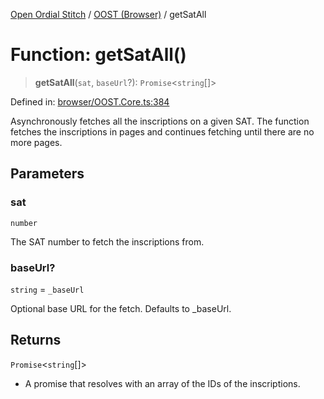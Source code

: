 [Open Ordial Stitch](../../README.md) / [OOST (Browser)](../README.md) / getSatAll

# Function: getSatAll()

> **getSatAll**(`sat`, `baseUrl`?): `Promise`\<`string`[]\>

Defined in: [browser/OOST.Core.ts:384](https://github.com/open-ordinal/open-ordinal-stitch/blob/d38962cb789f4775e408d6021fab719d9aa7686e/src/browser/OOST.Core.ts#L384)

Asynchronously fetches all the inscriptions on a given SAT.
The function fetches the inscriptions in pages and continues fetching until there are no more pages.

## Parameters

### sat

`number`

The SAT number to fetch the inscriptions from.

### baseUrl?

`string` = `_baseUrl`

Optional base URL for the fetch. Defaults to _baseUrl.

## Returns

`Promise`\<`string`[]\>

- A promise that resolves with an array of the IDs of the inscriptions.
